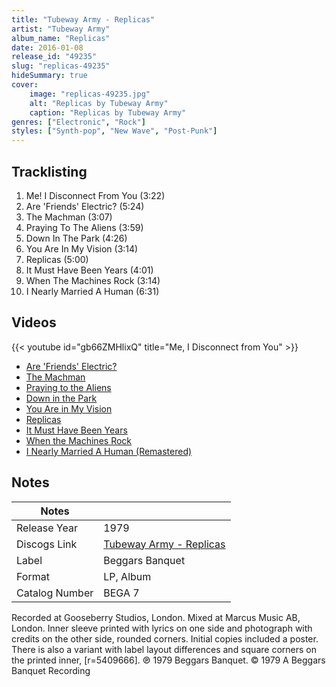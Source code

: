 ```yaml
---
title: "Tubeway Army - Replicas"
artist: "Tubeway Army"
album_name: "Replicas"
date: 2016-01-08
release_id: "49235"
slug: "replicas-49235"
hideSummary: true
cover:
    image: "replicas-49235.jpg"
    alt: "Replicas by Tubeway Army"
    caption: "Replicas by Tubeway Army"
genres: ["Electronic", "Rock"]
styles: ["Synth-pop", "New Wave", "Post-Punk"]
---
```


## Tracklisting
1. Me! I Disconnect From You (3:22)
2. Are 'Friends' Electric? (5:24)
3. The Machman (3:07)
4. Praying To The Aliens (3:59)
5. Down In The Park (4:26)
6. You Are In My Vision (3:14)
7. Replicas (5:00)
8. It Must Have Been Years (4:01)
9. When The Machines Rock (3:14)
10. I Nearly Married A Human (6:31)

## Videos
{{< youtube id="gb66ZMHlixQ" title="Me, I Disconnect from You" >}}
- [Are 'Friends' Electric?](https://www.youtube.com/watch?v=1snv-0jCiWY)
- [The Machman](https://www.youtube.com/watch?v=D8C76KM7xg0)
- [Praying to the Aliens](https://www.youtube.com/watch?v=Niw_cOHiY1w)
- [Down in the Park](https://www.youtube.com/watch?v=9GQS-iFCzus)
- [You Are in My Vision](https://www.youtube.com/watch?v=FETUoLuEYxg)
- [Replicas](https://www.youtube.com/watch?v=SjCW0kXqBR8)
- [It Must Have Been Years](https://www.youtube.com/watch?v=so98lFTAZV0)
- [When the Machines Rock](https://www.youtube.com/watch?v=OhMBGZx9KYE)
- [I Nearly Married A Human (Remastered)](https://www.youtube.com/watch?v=oFd9OhnKqvw)


## Notes

| Notes          |             |
| ---------------| ----------- |
| Release Year   | 1979 |
| Discogs Link   | [Tubeway Army - Replicas](https://www.discogs.com/release/49235-Tubeway-Army-Replicas) |
| Label          | Beggars Banquet |
| Format         | LP, Album |
| Catalog Number | BEGA 7 |

Recorded at Gooseberry Studios, London. Mixed at Marcus Music AB, London. Inner sleeve printed with lyrics on one side and photograph with credits on the other side, rounded corners. Initial copies included a poster.  There is also a variant with label layout differences and square corners on the printed inner, [r=5409666].  ℗ 1979 Beggars Banquet. © 1979 A Beggars Banquet Recording


